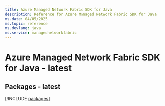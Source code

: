 ```yaml
---
title: Azure Managed Network Fabric SDK for Java
description: Reference for Azure Managed Network Fabric SDK for Java
ms.date: 04/05/2025
ms.topic: reference
ms.devlang: java
ms.service: managednetworkfabric
---
```

# Azure Managed Network Fabric SDK for Java - latest
## Packages - latest
[!INCLUDE [packages](managed-network-fabric-index.md)]